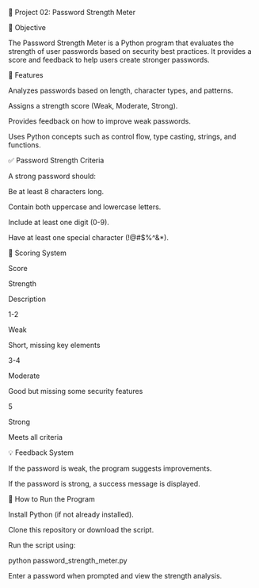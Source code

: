 🔐 Project 02: Password Strength Meter

📌 Objective

The Password Strength Meter is a Python program that evaluates the strength of user passwords based on security best practices. It provides a score and feedback to help users create stronger passwords.

🔹 Features

Analyzes passwords based on length, character types, and patterns.

Assigns a strength score (Weak, Moderate, Strong).

Provides feedback on how to improve weak passwords.

Uses Python concepts such as control flow, type casting, strings, and functions.

✅ Password Strength Criteria

A strong password should:

Be at least 8 characters long.

Contain both uppercase and lowercase letters.

Include at least one digit (0-9).

Have at least one special character (!@#$%^&*).

🔢 Scoring System

Score

Strength

Description

1-2

Weak

Short, missing key elements

3-4

Moderate

Good but missing some security features

5

Strong

Meets all criteria

💡 Feedback System

If the password is weak, the program suggests improvements.

If the password is strong, a success message is displayed.

🚀 How to Run the Program

Install Python (if not already installed).

Clone this repository or download the script.

Run the script using:

python password_strength_meter.py

Enter a password when prompted and view the strength analysis.
